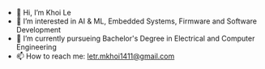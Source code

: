 - 👋 Hi, I’m Khoi Le
- 👀 I’m interested in AI & ML, Embedded Systems, Firmware and Software Development
- 🌱 I’m currently pursueing Bachelor's Degree in Electrical and Computer Engineering
- 📫 How to reach me: letr.mkhoi1411@gmail.com

<!---
letrmkhoi1411/letrmkhoi1411 is a ✨ special ✨ repository because its `README.md` (this file) appears on your GitHub profile.
You can click the Preview link to take a look at your changes.
--->
